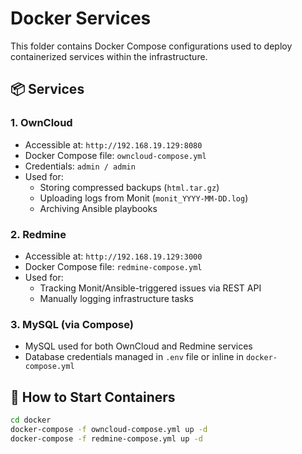 # Docker Services

This folder contains Docker Compose configurations used to deploy containerized services within the infrastructure.

## 📦 Services

### 1. OwnCloud

- Accessible at: `http://192.168.19.129:8080`
- Docker Compose file: `owncloud-compose.yml`
- Credentials: `admin / admin`
- Used for:
  - Storing compressed backups (`html.tar.gz`)
  - Uploading logs from Monit (`monit_YYYY-MM-DD.log`)
  - Archiving Ansible playbooks

### 2. Redmine

- Accessible at: `http://192.168.19.129:3000`
- Docker Compose file: `redmine-compose.yml`
- Used for:
  - Tracking Monit/Ansible-triggered issues via REST API
  - Manually logging infrastructure tasks

### 3. MySQL (via Compose)

- MySQL used for both OwnCloud and Redmine services
- Database credentials managed in `.env` file or inline in `docker-compose.yml`

## 🚀 How to Start Containers

```bash
cd docker
docker-compose -f owncloud-compose.yml up -d
docker-compose -f redmine-compose.yml up -d
